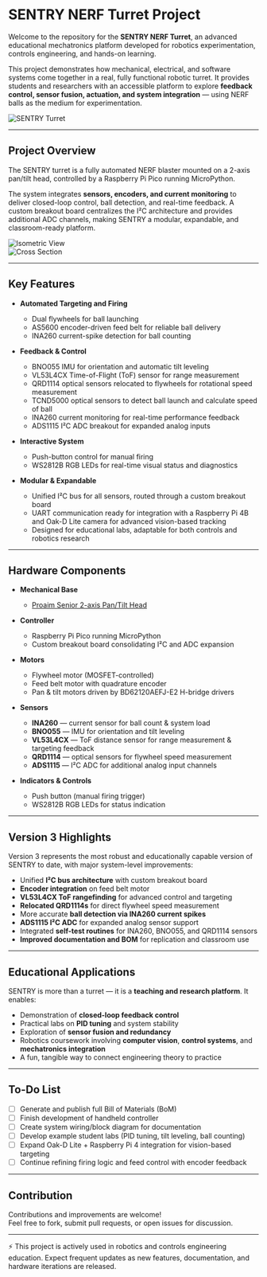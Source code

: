 # SENTRY NERF Turret Project

Welcome to the repository for the **SENTRY NERF Turret**, an advanced educational mechatronics platform developed for robotics experimentation, controls engineering, and hands-on learning.  

This project demonstrates how mechanical, electrical, and software systems come together in a real, fully functional robotic turret. It provides students and researchers with an accessible platform to explore **feedback control, sensor fusion, actuation, and system integration** — using NERF balls as the medium for experimentation.

![SENTRY Turret](https://github.com/zcohen-nerd/SENTRY/blob/main/1000007922.jpg "SENTRY Turret")

---

## Project Overview

The SENTRY turret is a fully automated NERF blaster mounted on a 2-axis pan/tilt head, controlled by a Raspberry Pi Pico running MicroPython.  

The system integrates **sensors, encoders, and current monitoring** to deliver closed-loop control, ball detection, and real-time feedback. A custom breakout board centralizes the I²C architecture and provides additional ADC channels, making SENTRY a modular, expandable, and classroom-ready platform.

![Isometric View](https://github.com/zcohenld/SENTRY/blob/main/SENTRY%20Iso.png "Isometric View of SENTRY Gun")  
![Cross Section](https://github.com/zcohenld/SENTRY/blob/main/SENTRY%20Cross%20Section.png "Section View of SENTRY Gun")

---

## Key Features

- **Automated Targeting and Firing**
  - Dual flywheels for ball launching
  - AS5600 encoder-driven feed belt for reliable ball delivery
  - INA260 current-spike detection for ball counting

- **Feedback & Control**
  - BNO055 IMU for orientation and automatic tilt leveling
  - VL53L4CX Time-of-Flight (ToF) sensor for range measurement
  - QRD1114 optical sensors relocated to flywheels for rotational speed measurement
  - TCND5000 optical sensors to detect ball launch and calculate speed of ball
  - INA260 current monitoring for real-time performance feedback
  - ADS1115 I²C ADC breakout for expanded analog inputs

- **Interactive System**
  - Push-button control for manual firing
  - WS2812B RGB LEDs for real-time visual status and diagnostics

- **Modular & Expandable**
  - Unified I²C bus for all sensors, routed through a custom breakout board
  - UART communication ready for integration with a Raspberry Pi 4B and Oak-D Lite camera for advanced vision-based tracking
  - Designed for educational labs, adaptable for both controls and robotics research

---

## Hardware Components

- **Mechanical Base**
  - [Proaim Senior 2-axis Pan/Tilt Head](https://www.bhphotovideo.com/c/product/1555779-REG/)

- **Controller**
  - Raspberry Pi Pico running MicroPython  
  - Custom breakout board consolidating I²C and ADC expansion

- **Motors**
  - Flywheel motor (MOSFET-controlled)  
  - Feed belt motor with quadrature encoder  
  - Pan & tilt motors driven by BD62120AEFJ-E2 H-bridge drivers

- **Sensors**
  - **INA260** — current sensor for ball count & system load  
  - **BNO055** — IMU for orientation and tilt leveling  
  - **VL53L4CX** — ToF distance sensor for range measurement & targeting feedback  
  - **QRD1114** — optical sensors for flywheel speed measurement  
  - **ADS1115** — I²C ADC for additional analog input channels

- **Indicators & Controls**
  - Push button (manual firing trigger)  
  - WS2812B RGB LEDs for status indication  

---

## Version 3 Highlights

Version 3 represents the most robust and educationally capable version of SENTRY to date, with major system-level improvements:

- Unified **I²C bus architecture** with custom breakout board  
- **Encoder integration** on feed belt motor  
- **VL53L4CX ToF rangefinding** for advanced control and targeting  
- **Relocated QRD1114s** for direct flywheel speed measurement  
- More accurate **ball detection via INA260 current spikes**  
- **ADS1115 I²C ADC** for expanded analog sensor support  
- Integrated **self-test routines** for INA260, BNO055, and QRD1114 sensors  
- **Improved documentation and BOM** for replication and classroom use  

---

## Educational Applications

SENTRY is more than a turret — it is a **teaching and research platform**. It enables:

- Demonstration of **closed-loop feedback control**  
- Practical labs on **PID tuning** and system stability  
- Exploration of **sensor fusion and redundancy**  
- Robotics coursework involving **computer vision**, **control systems**, and **mechatronics integration**  
- A fun, tangible way to connect engineering theory to practice  

---

## To-Do List

- [ ] Generate and publish full Bill of Materials (BoM)  
- [ ] Finish development of handheld controller  
- [ ] Create system wiring/block diagram for documentation  
- [ ] Develop example student labs (PID tuning, tilt leveling, ball counting)  
- [ ] Expand Oak-D Lite + Raspberry Pi 4 integration for vision-based targeting  
- [ ] Continue refining firing logic and feed control with encoder feedback  

---

## Contribution

Contributions and improvements are welcome!  
Feel free to fork, submit pull requests, or open issues for discussion.  

---

⚡ This project is actively used in robotics and controls engineering education. Expect frequent updates as new features, documentation, and hardware iterations are released.
